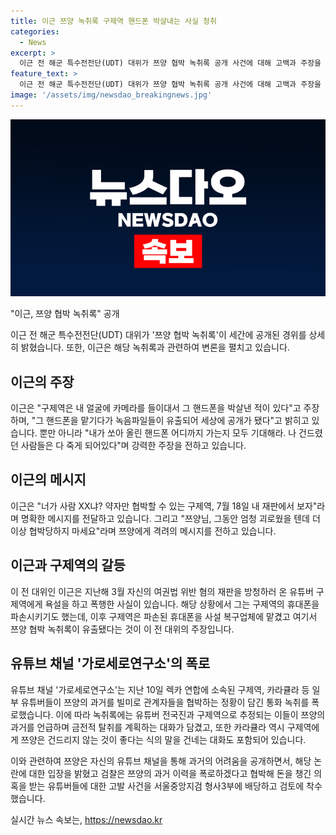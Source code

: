 ```yaml
---
title: 이근 쯔양 녹취록 구제역 핸드폰 박살내는 사실 청취
categories:
  - News
excerpt: >
  이근 전 해군 특수전전단(UDT) 대위가 쯔양 협박 녹취록 공개 사건에 대해 고백과 주장을 밝히며 논란을 일으키고 있다. 그는 구제역에 대한 녹음파일 유출과 협박 주장을 피력하며 논란을 일으키고 있으며, 뿐만 아니라 다수의 유튜버들이 쯔양과의 관계를 이용해 협박하는 행위까지 폭로되고 있다. 또한 쯔양은 자신의 과거를 폭로할 것을 협박당하며 돈을 뜯어낸 의혹으로 검찰 수사가 진행 중이다. 현재 연영계를 두드리고 있는 이 이야기, 확인하러 클릭하세요.
feature_text: >
  이근 전 해군 특수전전단(UDT) 대위가 쯔양 협박 녹취록 공개 사건에 대해 고백과 주장을 밝히며 논란을 일으키고 있다. 그는 구제역에 대한 녹음파일 유출과 협박 주장을 피력하며 논란을 일으키고 있으며, 뿐만 아니라 다수의 유튜버들이 쯔양과의 관계를 이용해 협박하는 행위까지 폭로되고 있다. 또한 쯔양은 자신의 과거를 폭로할 것을 협박당하며 돈을 뜯어낸 의혹으로 검찰 수사가 진행 중이다. 현재 연영계를 두드리고 있는 이 이야기, 확인하러 클릭하세요.
image: '/assets/img/newsdao_breakingnews.jpg'
---
```


<p><img src="/assets/img/newsdao_breakingnews.jpg" alt="ontimetimes 속보" /></p>

<p>"이근, 쯔양 협박 녹취록" 공개</p>

<p>이근 전 해군 특수전전단(UDT) 대위가 '쯔양 협박 녹취록'이 세간에 공개된 경위를 상세히 밝혔습니다. 또한, 이근은 해당 녹취록과 관련하여 변론을 펼치고 있습니다.</p>

<p data-ke-size="size16"></p>

<h2 data-ke-size="size26">이근의 주장</h2>

<p>이근은 "구제역은 내 얼굴에 카메라를 들이대서 그 핸드폰을 박살낸 적이 있다"고 주장하며, "그 핸드폰을 맡기다가 녹음파일들이 유출되어 세상에 공개가 됐다"고 밝히고 있습니다. 뿐만 아니라 "내가 쏘아 올린 핸드폰 어디까지 가는지 모두 기대해라. 나 건드렸던 사람들은 다 죽게 되어있다"며 강력한 주장을 전하고 있습니다.</p>

<p data-ke-size="size16"></p>

<h2 data-ke-size="size26">이근의 메시지</h2>

<p>이근은 "너가 사람 XX냐? 약자만 협박할 수 있는 구제역, 7월 18일 내 재판에서 보자"라며 명확한 메시지를 전달하고 있습니다. 그리고 "쯔양님, 그동안 엄청 괴로웠을 텐데 더 이상 협박당하지 마세요"라며 쯔양에게 격려의 메시지를 전하고 있습니다.</p>

<p data-ke-size="size16"></p>

<h2 data-ke-size="size26">이근과 구제역의 갈등</h2>

<p>이 전 대위인 이근은 지난해 3월 자신의 여권법 위반 혐의 재판을 방청하러 온 유튜버 구제역에게 욕설을 하고 폭행한 사실이 있습니다. 해당 상황에서 그는 구제역의 휴대폰을 파손시키기도 했는데, 이후 구제역은 파손된 휴대폰을 사설 복구업체에 맡겼고 여기서 쯔양 협박 녹취록이 유출됐다는 것이 이 전 대위의 주장입니다.</p>

<p data-ke-size="size16"></p>

<h2 data-ke-size="size26">유튜브 채널 '가로세로연구소'의 폭로</h2>

<p>유튜브 채널 '가로세로연구소'는 지난 10일 렉카 연합에 소속된 구제역, 카라큘라 등 일부 유튜버들이 쯔양의 과거를 빌미로 관계자들을 협박하는 정황이 담긴 통화 녹취를 폭로했습니다. 이에 따라 녹취록에는 유튜버 전국진과 구제역으로 추정되는 이들이 쯔양의 과거를 언급하며 금전적 탈취를 계획하는 대화가 담겼고, 또한 카라큘라 역시 구제역에게 쯔양은 건드리지 않는 것이 좋다는 식의 말을 건네는 대화도 포함되어 있습니다.</p>

<p data-ke-size="size16"></p>

<p>이와 관련하여 쯔양은 자신의 유튜브 채널을 통해 과거의 어려움을 공개하면서, 해당 논란에 대한 입장을 밝혔고 검찰은 쯔양의 과거 이력을 폭로하겠다고 협박해 돈을 챙긴 의혹을 받는 유튜버들에 대한 고발 사건을 서울중앙지검 형사3부에 배당하고 검토에 착수했습니다.</p>
실시간 뉴스 속보는, <a href="https://newsdao.kr" rel="dofollow">https://newsdao.kr</a>


